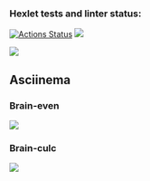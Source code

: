 ### Hexlet tests and linter status:

[![Actions Status](https://github.com/whoisdobraya/frontend-project-lvl1/workflows/hexlet-check/badge.svg)](https://github.com/whoisdobraya/frontend-project-lvl1/actions)
<a href="https://codeclimate.com/github/whoisdobraya/frontend-project-lvl1/maintainability"><img src="https://api.codeclimate.com/v1/badges/05e6980b2e5f8adad2b5/maintainability" /></a>

<a href='https://github.com/whoisdobraya/frontend-project-lvl1/actions'><img src='https://github.com/whoisdobraya/frontend-project-lvl1/actions/workflows/check-lint.yml/badge.svg'><a>

<h2>Asciinema</h2>
<h3>Brain-even</h3>
<a href="https://asciinema.org/a/osMKU5xp1v81ZTCKacaMGQtN2" target="_blank"><img src="https://asciinema.org/a/osMKU5xp1v81ZTCKacaMGQtN2.svg" /></a>
<h3>Brain-culc</h3>
<a href="https://asciinema.org/a/hqFg4qqHDvKTFXqIJP3ot0ESk" target="_blank"><img src="https://asciinema.org/a/hqFg4qqHDvKTFXqIJP3ot0ESk.svg" /></a>

